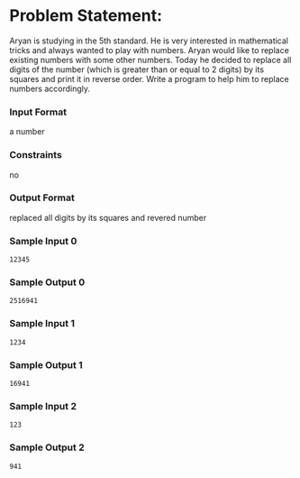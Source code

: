 # Problem Statement:

Aryan is studying in the 5th standard. He is very interested in mathematical tricks and always wanted to play with numbers. Aryan would like to replace existing numbers with some other numbers. Today he decided to replace all digits of the number (which is greater than or equal to 2 digits) by its squares and print it in reverse order. Write a program to help him to replace numbers accordingly.

### Input Format

a number

### Constraints

no

### Output Format

replaced all digits by its squares and revered number

### Sample Input 0
```
12345
```
### Sample Output 0
```
2516941
```
### Sample Input 1
```
1234
```
### Sample Output 1
```
16941
```
### Sample Input 2
```
123
```
### Sample Output 2
```
941
```
